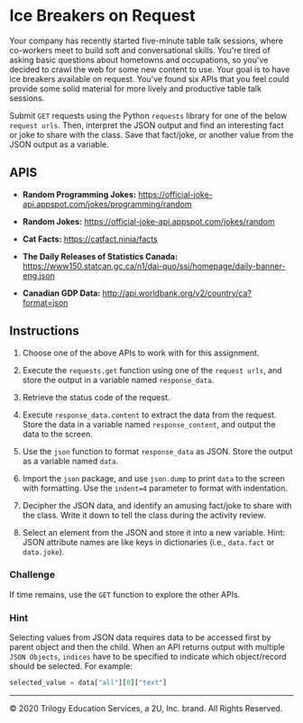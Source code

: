 # Ice Breakers on Request

Your company has recently started five-minute table talk sessions, where co-workers meet to build soft and conversational skills. You're tired of asking basic questions about hometowns and occupations, so you've decided to crawl the web for some new content to use. Your goal is to have ice breakers available on request. You've found six APIs that you feel could provide some solid material for more lively and productive table talk sessions.

Submit `GET` requests using the Python `requests` library for one of the below `request urls`. Then, interpret the JSON output and find an interesting fact or joke to share with the class. Save that fact/joke, or another value from the JSON output as a variable.

## APIS

* **Random Programming Jokes:** <https://official-joke-api.appspot.com/jokes/programming/random>

* **Random Jokes:** <https://official-joke-api.appspot.com/jokes/random>

* **Cat Facts:** https://catfact.ninja/facts

* **The Daily Releases of Statistics Canada:** <https://www150.statcan.gc.ca/n1/dai-quo/ssi/homepage/daily-banner-eng.json>

* **Canadian GDP Data:** <http://api.worldbank.org/v2/country/ca?format=json>

## Instructions

1. Choose one of the above APIs to work with for this assignment.

2. Execute the `requests.get` function using one of the `request urls`, and store the output in a variable named `response_data`.

3. Retrieve the status code of the request.

4. Execute `response_data.content` to extract the data from the request. Store the data in a variable named `response_content`, and output the data to the screen.

5. Use the `json` function to format `response_data` as JSON. Store the output as a variable named `data`.

6. Import the `json` package, and use `json.dump` to print `data` to the screen with formatting. Use the `indent=4` parameter to format with indentation.

7. Decipher the JSON data, and identify an amusing fact/joke to share with the class. Write it down to tell the class during the activity review.

8. Select an element from the JSON and store it into a new variable. Hint: JSON attribute names are like keys in dictionaries (i.e., `data.fact` or `data.joke`).

### Challenge

If time remains, use the `GET` function to explore the other APIs.

### Hint

Selecting values from JSON data requires data to be accessed first by parent object and then the child. When an API returns output with multiple `JSON Objects`, `indices` have to be specified to indicate which object/record should be selected. For example:

```python
selected_value = data["all"][0]["text"]
```

---

© 2020 Trilogy Education Services, a 2U, Inc. brand. All Rights Reserved.
